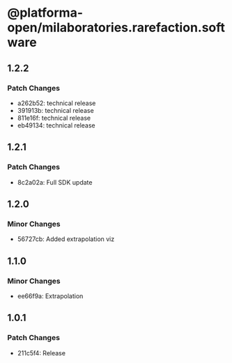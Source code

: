 # @platforma-open/milaboratories.rarefaction.software

## 1.2.2

### Patch Changes

- a262b52: technical release
- 391913b: technical release
- 811e16f: technical release
- eb49134: technical release

## 1.2.1

### Patch Changes

- 8c2a02a: Full SDK update

## 1.2.0

### Minor Changes

- 56727cb: Added extrapolation viz

## 1.1.0

### Minor Changes

- ee66f9a: Extrapolation

## 1.0.1

### Patch Changes

- 211c5f4: Release
